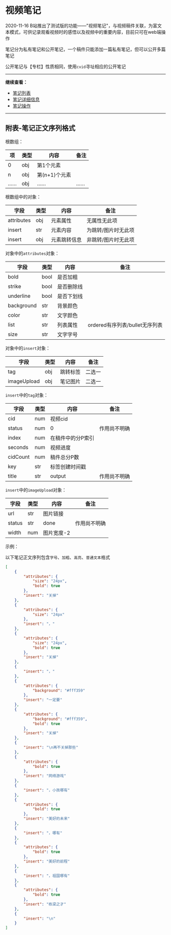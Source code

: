 # 视频笔记

2020-11-16 B站推出了测试版的功能——"视频笔记"，与视频稿件关联，为富文本模式，可供记录观看视频时的感悟以及视频中的重要内容，目前只可在web端操作

笔记分为私有笔记和公开笔记，一个稿件只能添加一篇私有笔记，但可以公开多篇笔记

公开笔记与【专栏】性质相同，使用`cvid`寻址相应的公开笔记

---

**继续查看：**

- [笔记列表](list.md)
- [笔记详细信息](info.md)
- [笔记操作](action.md)

---

## 附表-笔记正文序列格式

根数组：

| 项   | 类型 | 内容          | 备注 |
| ---- | ---- | ------------- | ---- |
| 0    | obj  | 第1个元素     |      |
| n    | obj  | 第(n+1)个元素 |      |
| ……   | obj  | ……            | ……   |

根数组中的对象：

| 字段       | 类型 | 内容         | 备注                |
| ---------- | ---- | ------------ | ------------------- |
| attributes | obj  | 元素属性     | 无属性无此项        |
| insert     | str  | 元素内容     | 为跳转/图片时无此项 |
| insert     | obj  | 元素跳转信息 | 非跳转/图片时无此项 |

对象中的`attributes`对象：

| 字段       | 类型 | 内容       | 备注                           |
| ---------- | ---- | ---------- | ------------------------------ |
| bold       | bool | 是否加粗   |                                |
| strike     | bool | 是否删除线 |                                |
| underline  | bool | 是否下划线 |                                |
| background | str  | 背景颜色   |                                |
| color      | str  | 文字颜色   |                                |
| list       | str  | 列表属性   | ordered有序列表/bullet无序列表 |
| size       | str  | 文字字号   |                                |

对象中的`insert`对象：

| 字段        | 类型 | 内容     | 备注   |
| ----------- | ---- | -------- | ------ |
| tag         | obj  | 跳转标签 | 二选一 |
| imageUpload | obj  | 笔记图片 | 二选一 |

`insert`中的`tag`对象：

| 字段     | 类型 | 内容              | 备注         |
| -------- | ---- | ----------------- | ------------ |
| cid      | num  | 视频cid           |              |
| status   | num  | 0                 | 作用尚不明确 |
| index    | num  | 在稿件中的分P索引 |              |
| seconds  | num  | 视频进度          |              |
| cidCount | num  | 稿件总分P数       |              |
| key      | str  | 标签创建时间戳    |              |
| title    | str  | output            | 作用尚不明确 |

`insert`中的`imageUpload`对象：

| 字段   | 类型 | 内容       | 备注         |
| ------ | ---- | ---------- | ------------ |
| url    | str  | 图片链接   |              |
| status | str  | done       | 作用尚不明确 |
| width  | num  | 图片宽度-2 |              |

示例：

以下笔记正文序列包含`字号`、`加粗`、`高亮`、`普通文本`格式

```json
[
    {
        "attributes": {
            "size": "24px",
            "bold": true
        },
        "insert": "关掉"
    },
    {
        "attributes": {
            "size": "24px"
        },
        "insert": "，"
    },
    {
        "attributes": {
            "size": "24px",
            "bold": true
        },
        "insert": "关掉"
    },
    {
        "insert": "，"
    },
    {
        "attributes": {
            "background": "#fff359"
        },
        "insert": "一定要"
    },
    {
        "attributes": {
            "background": "#fff359",
            "bold": true
        },
        "insert": "关掉"
    },
    {
        "insert": "\n再不关掉那些"
    },
    {
        "attributes": {
            "bold": true
        },
        "insert": "网络游戏"
    },
    {
        "insert": "，小孩哪有"
    },
    {
        "attributes": {
            "bold": true
        },
        "insert": "美好的未来"
    },
    {
        "insert": "，哪有"
    },
    {
        "attributes": {
            "bold": true
        },
        "insert": "美好的前程"
    },
    {
        "insert": "，祖国哪有"
    },
    {
        "attributes": {
            "bold": true
        },
        "insert": "栋梁之才"
    },
    {
        "insert": "\n"
    }
]
```

